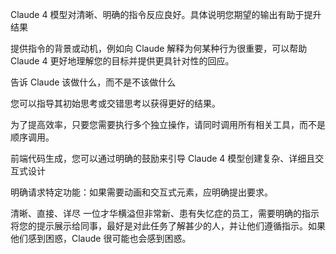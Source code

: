 Claude 4 模型对清晰、明确的指令反应良好。具体说明您期望的输出有助于提升结果

提供指令的背景或动机，例如向 Claude 解释为何某种行为很重要，可以帮助 Claude 4 更好地理解您的目标并提供更具针对性的回应。

告诉 Claude 该做什么，而不是不该做什么

您可以指导其初始思考或交错思考以获得更好的结果。

为了提高效率，只要您需要执行多个独立操作，请同时调用所有相关工具，而不是顺序调用。

前端代码生成，您可以通过明确的鼓励来引导 Claude 4 模型创建复杂、详细且交互式设计

明确请求特定功能：如果需要动画和交互式元素，应明确提出要求。

清晰、直接、详尽
一位才华横溢但非常新、患有失忆症的员工，需要明确的指示将您的提示展示给同事，最好是对此任务了解甚少的人，并让他们遵循指示。如果他们感到困惑，Claude 很可能也会感到困惑。
